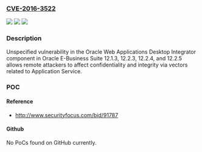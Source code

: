 ### [CVE-2016-3522](https://cve.mitre.org/cgi-bin/cvename.cgi?name=CVE-2016-3522)
![](https://img.shields.io/static/v1?label=Product&message=n%2Fa&color=blue)
![](https://img.shields.io/static/v1?label=Version&message=n%2Fa&color=blue)
![](https://img.shields.io/static/v1?label=Vulnerability&message=n%2Fa&color=brighgreen)

### Description

Unspecified vulnerability in the Oracle Web Applications Desktop Integrator component in Oracle E-Business Suite 12.1.3, 12.2.3, 12.2.4, and 12.2.5 allows remote attackers to affect confidentiality and integrity via vectors related to Application Service.

### POC

#### Reference
- http://www.securityfocus.com/bid/91787

#### Github
No PoCs found on GitHub currently.


